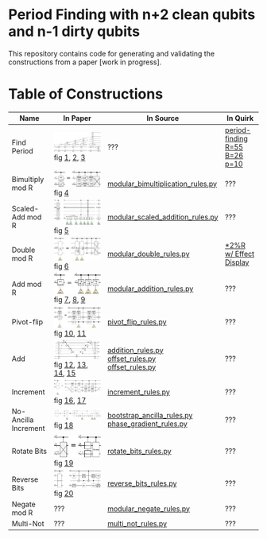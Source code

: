 # Period Finding with n+2 clean qubits and n-1 dirty qubits

This repository contains code for generating and validating the constructions
from a paper [work in progress].

# Table of Constructions

| Name | In Paper | In Source | In Quirk |
| --- | --- | --- | --- |
| Find Period | ![3][3] <br> fig [1][1], [2][2], [3][3] | ??? | [period-finding R=55 B=26 p=10](http://algassert.com/quirk#circuit=%7B%22cols%22%3A%5B%5B1%2C1%2C1%2C1%2C1%2C1%2C1%2C1%2C1%2C1%2C%22~mdaf%22%2C1%2C1%2C1%2C%22~h1nm%22%5D%2C%5B1%2C1%2C1%2C1%2C1%2C1%2C1%2C1%2C1%2C1%2C%7B%22id%22%3A%22setR%22%2C%22arg%22%3A55%7D%2C1%2C1%2C1%2C%7B%22id%22%3A%22setB%22%2C%22arg%22%3A26%7D%5D%2C%5B%5D%2C%5B%22H%22%2C%22H%22%2C%22H%22%2C%22H%22%2C%22H%22%2C%22H%22%2C%22H%22%2C%22H%22%2C%22H%22%2C%22H%22%2C%22X%22%5D%2C%5B%22inputA10%22%2C1%2C1%2C1%2C1%2C1%2C1%2C1%2C1%2C1%2C%22*BToAmodR6%22%5D%2C%5B%22QFT%E2%80%A010%22%5D%2C%5B%22Chance10%22%2C1%2C1%2C1%2C1%2C1%2C1%2C1%2C1%2C1%2C%22Chance6%22%5D%5D%2C%22gates%22%3A%5B%7B%22id%22%3A%22~h1nm%22%2C%22name%22%3A%22guess%3A%22%2C%22matrix%22%3A%22%7B%7B1%2C0%2C0%2C0%7D%2C%7B0%2C1%2C0%2C0%7D%2C%7B0%2C0%2C1%2C0%7D%2C%7B0%2C0%2C0%2C1%7D%7D%22%7D%2C%7B%22id%22%3A%22~mdaf%22%2C%22name%22%3A%22input%3A%22%2C%22matrix%22%3A%22%7B%7B1%2C0%2C0%2C0%7D%2C%7B0%2C1%2C0%2C0%7D%2C%7B0%2C0%2C1%2C0%7D%2C%7B0%2C0%2C0%2C1%7D%7D%22%7D%5D%7D) |
| Bimultiply mod R | ![4][4] <br> fig [4][4] | [modular_bimultiplication_rules.py](src/dirty_period_finding/decompositions/modular_bimultiplication_rules.py) | ??? |
| Scaled-Add mod R | ![5][5] <br> fig [5][5] | [modular_scaled_addition_rules.py](src/dirty_period_finding/decompositions/modular_scaled_addition_rules.py) | ??? |
| Double mod R | ![6][6] <br> fig [6][6] | [modular_double_rules.py](src/dirty_period_finding/decompositions/modular_double_rules.py) | [*2%R w/ Effect Display](http://algassert.com/quirk#circuit=%7B%22cols%22%3A%5B%5B%22H%22%2C%22H%22%2C%22H%22%2C%22H%22%2C%22H%22%2C1%2C1%2C1%2C1%2C1%2C%22X%22%2C%22Counting4%22%5D%2C%5B%22inputA5%22%2C1%2C1%2C1%2C1%2C1%2C1%2C1%2C1%2C1%2C%22inputB5%22%2C1%2C1%2C1%2C1%2C%22%5EA%3E%3DB%22%5D%2C%5B%22inputA5%22%2C1%2C1%2C1%2C1%2C%22%2B%3DA5%22%5D%2C%5B1%2C1%2C1%2C1%2C1%2C1%2C1%2C1%2C1%2C1%2C1%2C1%2C1%2C1%2C1%2C%22%7C0%E2%9F%A9%E2%9F%A80%7C%22%5D%2C%5B%22~j9d3%22%2C%22~j9d3%22%2C%22~j9d3%22%2C%22~j9d3%22%2C%22~j9d3%22%2C1%2C1%2C1%2C1%2C1%2C%22~4o8m%22%2C%22~4o8m%22%2C%22~4o8m%22%2C%22~4o8m%22%2C%22~4o8m%22%5D%2C%5B1%2C1%2C1%2C1%2C1%2C%22~1bn5%22%2C%22~1bn5%22%2C%22~1bn5%22%2C%22~1bn5%22%2C%22~1bn5%22%2C1%2C1%2C1%2C1%2C1%2C%22%E2%80%A6%22%5D%2C%5B1%2C1%2C1%2C1%2C1%2C1%2C1%2C1%2C1%2C1%2C1%2C1%2C1%2C1%2C1%2C%22%E2%80%A6%22%5D%2C%5B1%2C1%2C1%2C1%2C1%2C%22-%3DA5%22%2C1%2C1%2C1%2C1%2C1%2C%22inputA4%22%5D%2C%5B1%2C1%2C1%2C1%2C1%2C%22dec5%22%5D%2C%5B1%2C1%2C1%2C1%2C1%2C%22%2B%3DA4%22%2C1%2C1%2C1%2C%22%E2%80%A2%22%2C1%2C%22inputA4%22%5D%2C%5B1%2C1%2C1%2C1%2C1%2C%22inc4%22%2C1%2C1%2C1%2C%22%E2%80%A2%22%5D%2C%5B1%2C1%2C1%2C1%2C1%2C1%2C1%2C1%2C1%2C%22X%22%5D%2C%5B1%2C1%2C1%2C1%2C1%2C%22%3C%3C5%22%5D%2C%5B1%2C1%2C1%2C1%2C1%2C1%2C1%2C1%2C1%2C1%2C1%2C1%2C1%2C1%2C1%2C%22%E2%80%A6%22%5D%2C%5B1%2C1%2C1%2C1%2C1%2C1%2C1%2C1%2C1%2C1%2C1%2C1%2C1%2C1%2C1%2C%22%E2%80%A6%22%5D%2C%5B1%2C1%2C1%2C1%2C%22~rska%22%2C1%2C1%2C1%2C1%2C1%2C1%2C1%2C%22~4o8m%22%5D%2C%5B%22Amps10%22%2C1%2C1%2C1%2C1%2C1%2C1%2C1%2C1%2C1%2C%22Chance5%22%5D%5D%2C%22gates%22%3A%5B%7B%22id%22%3A%22~4o8m%22%2C%22name%22%3A%22Mod%22%2C%22matrix%22%3A%22%7B%7B1%2C0%7D%2C%7B0%2C1%7D%7D%22%7D%2C%7B%22id%22%3A%22~rska%22%2C%22name%22%3A%22Effect%3A%22%2C%22matrix%22%3A%22%7B%7B1%2C0%2C0%2C0%7D%2C%7B0%2C1%2C0%2C0%7D%2C%7B0%2C0%2C1%2C0%7D%2C%7B0%2C0%2C0%2C1%7D%7D%22%7D%2C%7B%22id%22%3A%22~j9d3%22%2C%22name%22%3A%22In%22%2C%22matrix%22%3A%22%7B%7B1%2C0%7D%2C%7B0%2C1%7D%7D%22%7D%2C%7B%22id%22%3A%22~1bn5%22%2C%22name%22%3A%22Out%22%2C%22matrix%22%3A%22%7B%7B1%2C0%7D%2C%7B0%2C1%7D%7D%22%7D%5D%7D) |
| Add mod R | ![8][8] <br> fig [7][7], [8][8], [9][9] | [modular_addition_rules.py](src/dirty_period_finding/decompositions/modular_addition_rules.py) | ??? |
| Pivot-flip | ![10][10] <br> fig [10][10], [11][11] | [pivot_flip_rules.py](src/dirty_period_finding/decompositions/pivot_flip_rules.py) | ??? |
| Add | ![12][12] <br> fig [12][12], [13][13], [14][14], [15][15] | [addition_rules.py](src/dirty_period_finding/decompositions/addition_rules.py) <br> [offset_rules.py](src/dirty_period_finding/decompositions/offset_rules.py) <br> [offset_rules.py](src/dirty_period_finding/decompositions/comparison_rules.py) | ??? |
| Increment | ![17][17] <br> fig [16][16], [17][17] | [increment_rules.py](src/dirty_period_finding/decompositions/increment_rules.py) | ??? |
| No-Ancilla Increment | ![18][18] <br> fig [18][18] | [bootstrap_ancilla_rules.py](src/dirty_period_finding/decompositions/bootstrap_ancilla_rules.py) <br> [phase_gradient_rules.py](src/dirty_period_finding/decompositions/phase_gradient_rules.py) | ??? |
| Rotate Bits | ![19][19] <br> fig [19][19] | [rotate_bits_rules.py](src/dirty_period_finding/decompositions/rotate_bits_rules.py) | ??? |
| Reverse Bits | ![20][20] <br> fig [20][20] | [reverse_bits_rules.py](src/dirty_period_finding/decompositions/reverse_bits_rules.py) | ??? |
| Negate mod R | ??? | [modular_negate_rules.py](src/dirty_period_finding/decompositions/modular_negate_rules.py) | ??? |
| Multi-Not | ??? | [multi_not_rules.py](src/dirty_period_finding/decompositions/multi_not_rules.py) | ??? |

[1]: doc/assets/shor-period-finding.png
[2]: doc/assets/shor-period-finding-solo-phase-qubit.png
[3]: doc/assets/shor-period-finding-solo-phase-qubit-double-register.png
[4]: doc/assets/controlled-modular-multiply.png
[5]: doc/assets/controlled-modular-multiply-accumulate.png
[6]: doc/assets/controlled-modular-double.png
[7]: doc/assets/mod-add-from-pivot-flip-bars.png
[8]: doc/assets/controlled-modular-offset.png
[9]: doc/assets/controlled-modular-offset.png
[10]: doc/assets/controlled-pivot-flip.png
[11]: doc/assets/controlled-const-pivot-flip.png
[12]: doc/assets/inline-adder.png
[13]: doc/assets/offset.png
[14]: doc/assets/inline-adder-into-large.png
[15]: doc/assets/controlled-addition.png
[16]: doc/assets/increment-many-dirty.png
[17]: doc/assets/controlled-increment-odd.png
[18]: doc/assets/ancilla-bootstrap.png
[19]: doc/assets/controlled-bit-rotate.png
[20]: doc/assets/controlled-reverse.png

